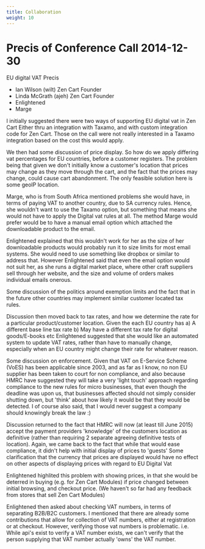 ```yaml
---
title: Collaboration
weight: 10
---
```


Precis of Conference Call 2014-12-30
=====================================

EU digital VAT Precis

 - Ian Wilson (wilt) Zen Cart Founder
 - Linda McGrath (ajeh) Zen Cart Founder
 - Enlightened 
 - Marge

I initially suggested there were two ways of supporting EU digital vat in Zen Cart
Either thru an integration with Taxamo, and with custom integration code for Zen Cart.
Those on the call were not really interested in a Taxamo integration based on the cost this would apply.

We then had some discussion of price display. So how do we apply differing vat percentages for EU countries, before a customer registers. The problem being that given we don't initially know a customer's location that prices may change as they move through the cart, and the fact that the prices may change, could cause cart abandonment. The only feasible solution here is some geoIP location.

Marge, who is from South Africa mentioned problems she would have, in terms of paying VAT to another country, due to SA currency rules. Hence, she wouldn't want to use the Taxamo option, but something that means she would not have to apply the Digital vat rules at all. The method Marge would prefer would be to have a manual email option which attached the downloadable product to the email.

Enlightened explained that this wouldn't work for her as the size of her downloadable products would probably run it to size limits for most email systems. She would need to use something like dropbox or similar to address that. However Enlightened said that even the email option would not suit her, as she runs a digital market place, where other craft suppliers sell through her website, and the size and volume of orders makes individual emails onerous.


Some discussion of the politics around exemption limits and the fact that in the future other countries may implement similar customer located tax rules.

Discussion then moved back to tax rates, and how we determine the rate for a particular product/customer location. Given the each EU country has 
a) A different base line tax rate
b) May have a different tax rate for digital goods/E-books etc
Enlightened suggested that she would like an automated system to update VAT rates, rather than have to manually change, especially when an EU country might change their rate for whatever reason.


Some discussion on enforcement. Given that VAT on E-Service Scheme (VoES) has been applicable since 2003, and as far as I know, no non EU supplier has been taken to court for non compliance, and also because HMRC have suggested they will take a very 'light touch' approach regarding compliance to the new rules for micro businesses, that even though the deadline was upon us, that businesses affected should not simply consider shutting down, but 'think' about how likely it would be that they would be detected. I of course also said, that I would never suggest a company should knowingly break the law :) 

Discussion returned to the fact that HMRC will now (at least till June 2015) accept the payment providers 'knowledge' of the customers location as definitive (rather than requiring 2 separate agreeing definitive tests of location). Again, we came back to the fact that while that would ease compliance, it didn't help with initial display of prices to 'guests'
Some clarification that the currency that prices are displayed would have no effect on other aspects of displaying prices with regard to EU Digital Vat

Enlightened highlited this problem with showing prices, in that she would be deterred in buying (e.g. for Zen Cart Modules) if price changed between initial browsing, and checkout price.
(We haven't so far had any feedback from stores that sell Zen Cart Modules)

 Enlightened then asked about checking VAT numbers, in terms of separating B2B/B2C customers. I mentioned that there are already some contributions that allow for collection of VAT numbers, either at registration or at checkout. However, verifying those vat numbers is problematic. i.e. While api's exist to verify a VAT number exists, we can't verify that the person supplying that VAT number actually 'owns' the VAT number.
